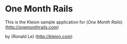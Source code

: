 # One Month Rails

This is the Kleion sample application for 
(*One Month Rails*) (http://onemonthrails.com)

by (Ronald Le) (http://kleion.com)
